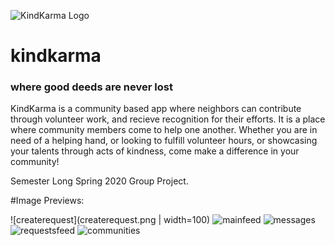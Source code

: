 
![KindKarma Logo](app/src/main/res/mipmap-xxxhdpi/ic_launcher_kk_round.png)
# kindkarma
### where good deeds are never lost

KindKarma is a community based app where neighbors can contribute through volunteer work, and recieve recognition for their efforts. It is a place where community members come to help one another. Whether you are in need of a helping hand, or looking to fulfill volunteer hours, or showcasing your talents through acts of kindness, come make a difference in your community!

Semester Long Spring 2020 Group Project.


#Image Previews:
 
![createrequest](createrequest.png | width=100)
![mainfeed](mainfeed.png)
![messages](messages.png)
![requestsfeed](requestsfeed.png)
![communities](communities.png)

